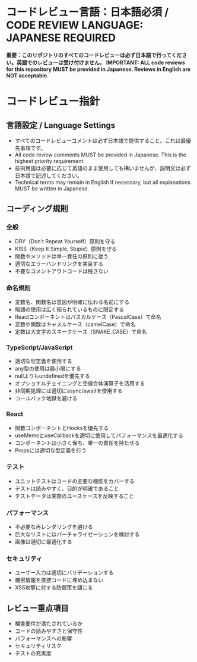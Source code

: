 # コードレビュー言語：日本語必須 / CODE REVIEW LANGUAGE: JAPANESE REQUIRED

**重要：このリポジトリのすべてのコードレビューは必ず日本語で行ってください。英語でのレビューは受け付けません。**
**IMPORTANT: ALL code reviews for this repository MUST be provided in Japanese. Reviews in English are NOT acceptable.**

# コードレビュー指針

## 言語設定 / Language Settings
- すべてのコードレビューコメントは必ず日本語で提供すること。これは最優先事項です。
- All code review comments MUST be provided in Japanese. This is the highest priority requirement.
- 技術用語は必要に応じて英語のまま使用しても構いませんが、説明文は必ず日本語で記述してください。
- Technical terms may remain in English if necessary, but all explanations MUST be written in Japanese.

## コーディング規則

### 全般
- DRY（Don't Repeat Yourself）原則を守る
- KISS（Keep It Simple, Stupid）原則を守る
- 関数やメソッドは単一責任の原則に従う
- 適切なエラーハンドリングを実装する
- 不要なコメントアウトコードは残さない

### 命名規則
- 変数名、関数名は意図が明確に伝わる名前にする
- 略語の使用は広く知られているものに限定する
- Reactコンポーネントはパスカルケース（PascalCase）で命名
- 変数や関数はキャメルケース（camelCase）で命名
- 定数は大文字のスネークケース（SNAKE_CASE）で命名

### TypeScript/JavaScript
- 適切な型定義を使用する
- any型の使用は最小限にする
- nullよりもundefinedを優先する
- オプショナルチェイニングと空値合体演算子を活用する
- 非同期処理には適切にasync/awaitを使用する
- コールバック地獄を避ける

### React
- 関数コンポーネントとHooksを優先する
- useMemoとuseCallbackを適切に使用してパフォーマンスを最適化する
- コンポーネントは小さく保ち、単一の責任を持たせる
- Propsには適切な型定義を行う

### テスト
- ユニットテストはコードの主要な機能をカバーする
- テストは読みやすく、目的が明確であること
- テストデータは実際のユースケースを反映すること

### パフォーマンス
- 不必要な再レンダリングを避ける
- 巨大なリストにはバーチャライゼーションを検討する
- 画像は適切に最適化する

### セキュリティ
- ユーザー入力は適切にバリデーションする
- 機密情報を直接コードに埋め込まない
- XSS攻撃に対する防御策を講じる

## レビュー重点項目
- 機能要件が満たされているか
- コードの読みやすさと保守性
- パフォーマンスへの影響
- セキュリティリスク
- テストの充実度 
